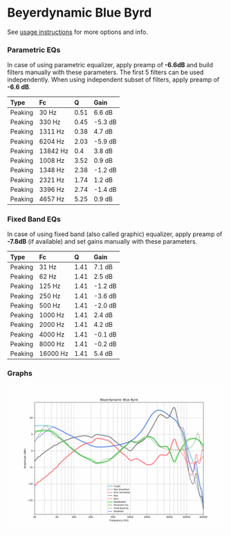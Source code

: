 # Beyerdynamic Blue Byrd
See [usage instructions](https://github.com/jaakkopasanen/AutoEq#usage) for more options and info.

### Parametric EQs
In case of using parametric equalizer, apply preamp of **-6.6dB** and build filters manually
with these parameters. The first 5 filters can be used independently.
When using independent subset of filters, apply preamp of **-6.6 dB**.

| Type    | Fc       |    Q | Gain    |
|:--------|:---------|:-----|:--------|
| Peaking | 30 Hz    | 0.51 | 6.6 dB  |
| Peaking | 330 Hz   | 0.45 | -5.3 dB |
| Peaking | 1311 Hz  | 0.38 | 4.7 dB  |
| Peaking | 6204 Hz  | 2.03 | -5.9 dB |
| Peaking | 13842 Hz | 0.4  | 3.8 dB  |
| Peaking | 1008 Hz  | 3.52 | 0.9 dB  |
| Peaking | 1348 Hz  | 2.38 | -1.2 dB |
| Peaking | 2321 Hz  | 1.74 | 1.2 dB  |
| Peaking | 3396 Hz  | 2.74 | -1.4 dB |
| Peaking | 4657 Hz  | 5.25 | 0.9 dB  |

### Fixed Band EQs
In case of using fixed band (also called graphic) equalizer, apply preamp of **-7.8dB**
(if available) and set gains manually with these parameters.

| Type    | Fc       |    Q | Gain    |
|:--------|:---------|:-----|:--------|
| Peaking | 31 Hz    | 1.41 | 7.1 dB  |
| Peaking | 62 Hz    | 1.41 | 2.5 dB  |
| Peaking | 125 Hz   | 1.41 | -1.2 dB |
| Peaking | 250 Hz   | 1.41 | -3.6 dB |
| Peaking | 500 Hz   | 1.41 | -2.0 dB |
| Peaking | 1000 Hz  | 1.41 | 2.4 dB  |
| Peaking | 2000 Hz  | 1.41 | 4.2 dB  |
| Peaking | 4000 Hz  | 1.41 | -0.1 dB |
| Peaking | 8000 Hz  | 1.41 | -0.2 dB |
| Peaking | 16000 Hz | 1.41 | 5.4 dB  |

### Graphs
![](./Beyerdynamic%20Blue%20Byrd.png)